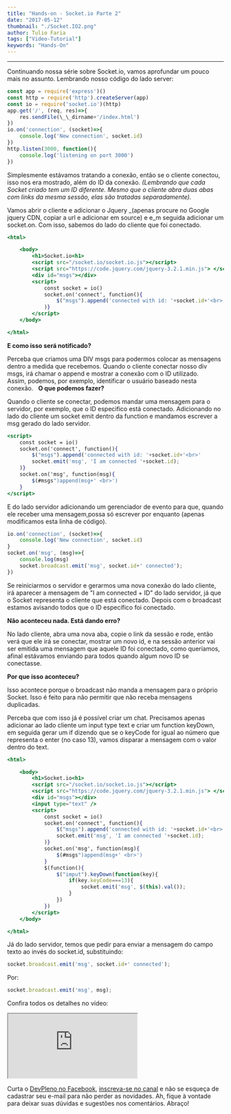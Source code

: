 ```yaml
---
title: "Hands-on - Socket.io Parte 2"
date: "2017-05-12"
thumbnail: "./Socket.IO2.png"
author: Tulio Faria
tags: ["Video-Tutorial"]
keywords: "Hands-On"
---
```


---
Continuando nossa série sobre Socket.io, vamos aprofundar um pouco mais no assunto. Lembrando nosso código do lado server:  

```jsx
const app = require('express')()
const http = require('http').createServer(app)
const io = require('socket.io')(http)
app.get('/', (req, res)=>{
    res.sendFile(\_\_dirname+'/index.html')
})
io.on('connection', (socket)=>{
    console.log('New connection', socket.id)
})
http.listen(3000, function(){
    console.log('listening on port 3000')
})
```

Simplesmente estávamos tratando a conexão, então se o cliente conectou, isso nos era mostrado, além do ID da conexão. _(Lembrando que cada Socket criado tem um ID diferente. Mesmo que o cliente abra duas abas com links da mesma sessão, elas são tratadas separadamente)._ 

Vamos abrir o cliente e adicionar o Jquery _(apenas procure no Google jquery CDN, copiar a url e adicionar em source) e e_m seguida adicionar um socket.on. Com isso, sabemos do lado do cliente que foi conectado.

```jsx
<html>

    <body>
        <h1>Socket.io<h1>
        <script src="/socket.io/socket.io.js"></script>
        <script src="https://code.jquery.com/jquery-3.2.1.min.js"> </script>
        <div id="msgs"></div>
        <script>
            const socket = io()
            socket.on('connect', function(){
                $("msgs").append('connected with id: '+socket.id+'<br>'
            )}
        </script>
    </body>

</html>
```

**E como isso será notificado?** 

Perceba que criamos uma DIV msgs para podermos colocar as mensagens dentro a medida que recebemos. Quando o cliente conectar nosso div msgs, irá chamar o append e mostrar a conexão com o ID utilizado. Assim, podemos, por exemplo, identificar o usuário baseado nesta conexão. 
  
**O que podemos fazer?** 

Quando o cliente se conectar, podemos mandar uma mensagem para o servidor, por exemplo, que o ID especifico está conectado. Adicionando no lado do cliente um socket emit dentro da function e mandamos escrever a msg gerado do lado servidor.

```jsx
<script>
    const socket = io()
    socket.on('connect', function(){
        $("msgs").append('connected with id: '+socket.id+'<br>'
        socket.emit('msg', 'I am connected '+socket.id);
    )}
    socket.on('msg', function(msg){
        $(#msgs")append(msg+' <br>')
    }
</script>
```
E do lado servidor adicionando um gerenciador de evento para que, quando ele receber uma mensagem,possa só escrever por enquanto (apenas modificamos esta linha de código).

```jsx
io.on('connection', (socket)=>{
    console.log('New connection', socket.id)
}
socket.on('msg', (msg)=>{
    console.log(msg)
    socket.broadcast.emit('msg', socket.id+' connected');
})
```
Se reiniciarmos o servidor e gerarmos uma nova conexão do lado cliente, irá aparecer a mensagem de "I am connected + ID" do lado servidor, já que o Socket representa o cliente que está conectado. Depois com o broadcast estamos avisando todos que o ID específico foi conectado.

**Não aconteceu nada. Está dando erro?** 

No lado cliente, abra uma nova aba, copie o link da sessão e rode, então verá que ele irá se conectar, mostrar um novo id, e na sessão anterior vai ser emitida uma mensagem que aquele ID foi conectado, como queríamos, afinal estávamos enviando para todos quando algum novo ID se conectasse.   

**Por que isso aconteceu?** 

Isso acontece porque o broadcast não manda a mensagem para o próprio Socket. Isso é feito para não permitir que não receba mensagens duplicadas. 

Perceba que com isso já é possível criar um chat. Precisamos apenas adicionar ao lado cliente um input type text e criar um function keyDown, em seguida gerar um if dizendo que se o keyCode for igual ao número que representa o enter (no caso 13), vamos disparar a mensagem com o valor dentro do text.

```jsx
<html>

    <body>
        <h1>Socket.io<h1>
        <script src="/socket.io/socket.io.js"></script>
        <script src="https://code.jquery.com/jquery-3.2.1.min.js"> </script>
        <div id="msgs"></div>
        <input type="text" />
        <script>
            const socket = io()
            socket.on('connect', function(){
                $("msgs").append('connected with id: '+socket.id+'<br>'
                socket.emit('msg', 'I am connected '+socket.id);
            )}
            socket.on('msg', function(msg){
                $(#msgs")append(msg+' <br>')
            }
            $(function(){
                $("imput").keyDown(function(key){
                    if(key.keyCode===13){
                        socket.emit('msg', $(this).val());
                    }
                })
            })
        </script>
    </body>

</html>
```

Já do lado servidor, temos que pedir para enviar a mensagem do campo texto ao invés do socket.id, substituindo:

```jsx
socket.broadcast.emit('msg', socket.id+' connected');
```

Por:

```jsx
socket.broadcast.emit('msg', msg);
```

Confira todos os detalhes no vídeo: 

<div class="embed-responsive embed-responsive-16by9">
  <iframe class="embed-responsive-item" src="https://www.youtube.com/embed/07qqDZrZ--8" allowfullscreen></iframe>
</div>


Curta o [DevPleno no Facebook](https://www.facebook.com/devpleno), [inscreva-se no canal](https://www.youtube.com/devplenocom) e não se esqueça de cadastrar seu e-mail para não perder as novidades. Ah, fique à vontade para deixar suas dúvidas e sugestões nos comentários. Abraço!